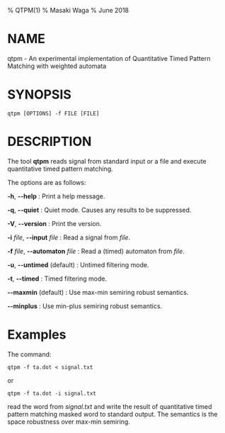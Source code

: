 % QTPM(1)
% Masaki Waga
% June 2018

# NAME

qtpm - An experimental implementation of Quantitative Timed Pattern Matching with weighted automata

# SYNOPSIS

    qtpm [OPTIONS] -f FILE [FILE]

# DESCRIPTION

The tool **qtpm** reads signal from standard input or a file and execute quantitative timed pattern matching.

The options are as follows:

**-h**, **--help** 
: Print a help message.

**-q**, **--quiet**
: Quiet mode. Causes any results to be suppressed.

**-V**, **--version**
: Print the version.

**-i** *file*, **--input** *file*
: Read a signal from *file*.

**-f** *file*, **--automaton** *file*
: Read a (timed) automaton from *file*.

**-u**, **--untimed** (default)
: Untimed filtering mode.

**-t**, **--timed**
: Timed filtering mode.

**--maxmin** (default)
: Use max-min semiring robust semantics.

**--minplus** 
: Use min-plus semiring robust semantics.


# Examples

The command:

    qtpm -f ta.dot < signal.txt
    
or 

    qtpm -f ta.dot -i signal.txt

read the word from *signal.txt* and write the result of quantitative timed pattern matching masked word to standard output. The semantics is the space robustness over max-min semiring.
